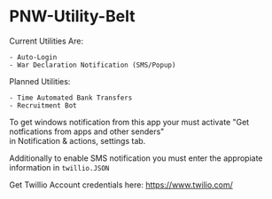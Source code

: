 # PNW-Utility-Belt


Current Utilities Are:
```
- Auto-Login
- War Declaration Notification (SMS/Popup)
```

Planned Utilities:
```
- Time Automated Bank Transfers
- Recruitment Bot
```

To get windows notification from this app your must activate "Get notfications from apps and other senders"\
in Notification & actions, settings tab.

Additionally to enable SMS notification you must enter the appropiate information in `twillio.JSON`

Get Twillio Account credentials here: https://www.twilio.com/
